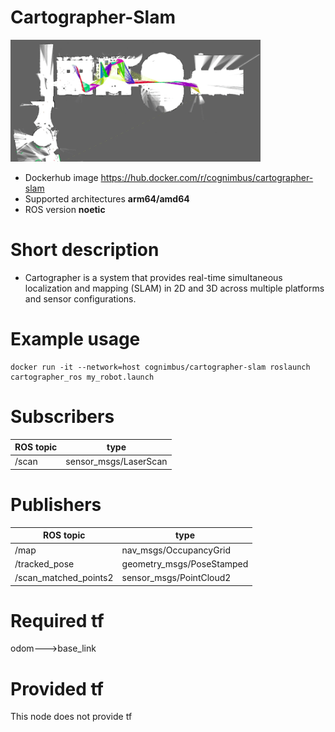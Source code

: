 # Cartographer-Slam

<img src="./cartographer-slam/cartographer-slam.png" alt="cartographer-slam" width="400"/>

* Dockerhub image https://hub.docker.com/r/cognimbus/cartographer-slam
* Supported architectures <b>arm64/amd64</b>
* ROS version <b>noetic
</b>

# Short description
* Cartographer is a system that provides real-time simultaneous localization and mapping (SLAM) in 2D and 3D across multiple platforms and sensor configurations.

# Example usage
```
docker run -it --network=host cognimbus/cartographer-slam roslaunch cartographer_ros my_robot.launch
```

# Subscribers
ROS topic | type
--- | ---
/scan | sensor_msgs/LaserScan


# Publishers
ROS topic | type
--- | ---
/map | nav_msgs/OccupancyGrid
/tracked_pose | geometry_msgs/PoseStamped
/scan_matched_points2 | sensor_msgs/PointCloud2


# Required tf
odom--->base_link


# Provided tf
This node does not provide tf


